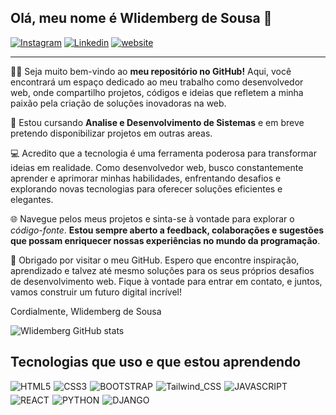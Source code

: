 ## Olá, meu nome é Wlidemberg de Sousa 👋
[![Instagram](https://img.shields.io/badge/Instagram-E4405F?style=for-the-badge&logo=instagram&logoColor=white)](https://www.instagram.com/sousa.berg.80/) [![Linkedin](https://img.shields.io/badge/LinkedIn-0077B5?style=for-the-badge&logo=linkedin&logoColor=white)](https://www.linkedin.com/in/wlidemberg-sousa-465367101/) [![website](https://img.shields.io/website-up-down-green-red/http/monip.org.svg?label=Meu_Site&style=for-the-badge&url=https://www.google.com)](https://www.google.com)

------------

🤝🏽  Seja muito bem-vindo ao **meu repositório no GitHub!** Aqui, você encontrará um espaço dedicado ao meu trabalho como desenvolvedor web, onde compartilho projetos, códigos e ideias que refletem a minha paixão pela criação de soluções inovadoras na web.

📕  Estou cursando **Analise e Desenvolvimento de Sistemas** e em breve pretendo disponibilizar projetos em outras areas.

💻  Acredito que a tecnologia é uma ferramenta poderosa para transformar ideias em realidade. Como desenvolvedor web, busco constantemente aprender e aprimorar minhas habilidades, enfrentando desafios e explorando novas tecnologias para oferecer soluções eficientes e elegantes.

🌐  Navegue pelos meus projetos e sinta-se à vontade para explorar o *código-fonte*. **Estou sempre aberto a feedback, colaborações e sugestões que possam enriquecer nossas experiências no mundo da programação**.

🤗  Obrigado por visitar o meu GitHub. Espero que encontre inspiração, aprendizado e talvez até mesmo soluções para os seus próprios desafios de desenvolvimento web. Fique à vontade para entrar em contato, e juntos, vamos construir um futuro digital incrível!

Cordialmente,
Wlidemberg de Sousa

![Wlidemberg GitHub stats](https://github-readme-stats.vercel.app/api?username=wlidemberg&show_icons=true&theme=merko&locale=pt-br)

## Tecnologias que uso e que estou aprendendo

<div style="display: flex; justify-content: between; align-items: center; flex-wrap: wrap;gap: 5px">
    <img src='https://img.shields.io/badge/HTML5-E34F26?style=for-the-badge&logo=html5&logoColor=white' alt='HTML5'>
    <img src='https://img.shields.io/badge/CSS3-1572B6?style=for-the-badge&logo=css3&logoColor=white' alt='CSS3'>
    <img src='https://img.shields.io/badge/Bootstrap-563D7C?style=for-the-badge&logo=bootstrap&logoColor=white' alt='BOOTSTRAP'>
    <img src='https://img.shields.io/badge/Tailwind_CSS-38B2AC?style=for-the-badge&logo=tailwind-css&logoColor=whitee' alt='Tailwind_CSS'>
    <img src='https://img.shields.io/badge/JavaScript-F7DF1E?style=for-the-badge&logo=javascript&logoColor=black' alt='JAVASCRIPT'>
    <img src='https://img.shields.io/badge/React-20232A?style=for-the-badge&logo=react&logoColor=61DAFB' alt='REACT'>
    <img src='https://img.shields.io/badge/Python-14354C?style=for-the-badge&logo=python&logoColor=white' alt='PYTHON'>
    <img src='https://img.shields.io/badge/Django-092E20?style=for-the-badge&logo=django&logoColor=white' alt='DJANGO'>
</div>
